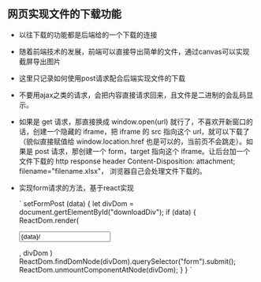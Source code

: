 ## 网页实现文件的下载功能
+ 以往下载的功能都是后端给的一个下载的连接
+ 随着前端技术的发展，前端可以直接导出简单的文件，通过canvas可以实现截屏导出图片
+ 这里只记录如何使用post请求配合后端实现文件的下载
 + 不要用ajax之类的请求，会把内容直接请求回来，且文件是二进制的会乱码显示。
 + 如果是 get 请求，那直接换成 window.open(url) 就行了，不喜欢开新窗口的话，创建一个隐藏的 iframe，把 iframe 的 src 指向这个 url，就可以下载了（貌似直接赋值给 window.location.href 也是可以的，当前页不会跳走）。如果是 post 请求，那创建一个 form，target 指向这个 iframe。让后台加一个文件下载的 http response header Content-Disposition: attachment; filename="filename.xlsx"， 浏览器自己会处理文件下载的。
 + 实现form请求的方法，基于react实现
 
   >
   `
   setFormPost (data) {
    let divDom = document.gertElementById("downloadDiv");
    if (data) {
    ReactDom.render(
      <form action= {url} method="post">
        <input name="data" type="text" value={data}/>
       </form>,
       divDom
      )
      ReactDom.findDomNode(divDom).querySelector("form").submit();
      ReactDom.unmountComponentAtNode(divDom);
    }
   }
   `
